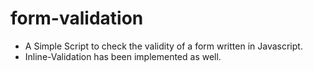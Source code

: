 # form-validation

<ul>
  <li>A Simple Script to check the validity of a form written in Javascript.</li>
  <li>Inline-Validation has been implemented as well.</li>
</ul>
